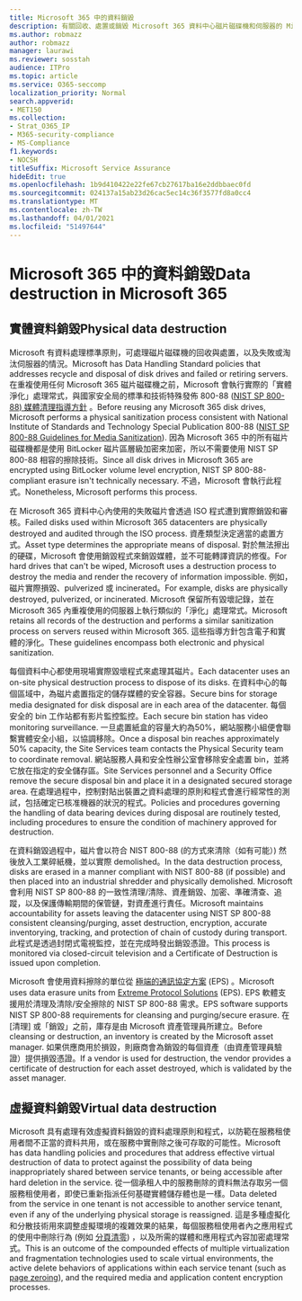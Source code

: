 ```yaml
---
title: Microsoft 365 中的資料銷毀
description: 有關回收、處置或銷毀 Microsoft 365 資料中心磁片磁碟機和伺服器的 Microsoft 原則的概述。
ms.author: robmazz
author: robmazz
manager: laurawi
ms.reviewer: sosstah
audience: ITPro
ms.topic: article
ms.service: O365-seccomp
localization_priority: Normal
search.appverid:
- MET150
ms.collection:
- Strat_O365_IP
- M365-security-compliance
- MS-Compliance
f1.keywords:
- NOCSH
titleSuffix: Microsoft Service Assurance
hideEdit: true
ms.openlocfilehash: 1b9d410422e22fe67cb27617ba16e2ddbbaec0fd
ms.sourcegitcommit: 024137a15ab23d26cac5ec14c36f3577fd8a0cc4
ms.translationtype: MT
ms.contentlocale: zh-TW
ms.lasthandoff: 04/01/2021
ms.locfileid: "51497644"
---
```

# <a name="data-destruction-in-microsoft-365"></a><span data-ttu-id="8041d-103">Microsoft 365 中的資料銷毀</span><span class="sxs-lookup"><span data-stu-id="8041d-103">Data destruction in Microsoft 365</span></span>

## <a name="physical-data-destruction"></a><span data-ttu-id="8041d-104">實體資料銷毀</span><span class="sxs-lookup"><span data-stu-id="8041d-104">Physical data destruction</span></span>

<span data-ttu-id="8041d-105">Microsoft 有資料處理標準原則，可處理磁片磁碟機的回收與處置，以及失敗或淘汰伺服器的情況。</span><span class="sxs-lookup"><span data-stu-id="8041d-105">Microsoft has Data Handling Standard policies that addresses recycle and disposal of disk drives and failed or retiring servers.</span></span> <span data-ttu-id="8041d-106">在重複使用任何 Microsoft 365 磁片磁碟機之前，Microsoft 會執行實際的「實體淨化」處理常式，與國家安全局的標準和技術特殊發佈 800-88 ([NIST SP 800-88) 媒體清理指導方針](https://nvlpubs.nist.gov/nistpubs/SpecialPublications/NIST.SP.800-88r1.pdf) 。</span><span class="sxs-lookup"><span data-stu-id="8041d-106">Before reusing any Microsoft 365 disk drives, Microsoft performs a physical sanitization process consistent with National Institute of Standards and Technology Special Publication 800-88 ([NIST SP 800-88 Guidelines for Media Sanitization](https://nvlpubs.nist.gov/nistpubs/SpecialPublications/NIST.SP.800-88r1.pdf)).</span></span> <span data-ttu-id="8041d-107">因為 Microsoft 365 中的所有磁片磁碟機都是使用 BitLocker 磁片區層級加密來加密，所以不需要使用 NIST SP 800-88 相容的擦除技術。</span><span class="sxs-lookup"><span data-stu-id="8041d-107">Since all disk drives in Microsoft 365 are encrypted using BitLocker volume level encryption, NIST SP 800-88-compliant erasure isn't technically necessary.</span></span> <span data-ttu-id="8041d-108">不過，Microsoft 會執行此程式。</span><span class="sxs-lookup"><span data-stu-id="8041d-108">Nonetheless, Microsoft performs this process.</span></span>

<span data-ttu-id="8041d-109">在 Microsoft 365 資料中心內使用的失敗磁片會透過 ISO 程式遭到實際銷毀和審核。</span><span class="sxs-lookup"><span data-stu-id="8041d-109">Failed disks used within Microsoft 365 datacenters are physically destroyed and audited through the ISO process.</span></span> <span data-ttu-id="8041d-110">資產類型決定適當的處置方式。</span><span class="sxs-lookup"><span data-stu-id="8041d-110">Asset type determines the appropriate means of disposal.</span></span> <span data-ttu-id="8041d-111">對於無法擦出的硬碟，Microsoft 會使用銷毀程式來銷毀媒體，並不可能轉譯資訊的修復。</span><span class="sxs-lookup"><span data-stu-id="8041d-111">For hard drives that can't be wiped, Microsoft uses a destruction process to destroy the media and render the recovery of information impossible.</span></span> <span data-ttu-id="8041d-112">例如，磁片實際損毀、pulverized 或 incinerated。</span><span class="sxs-lookup"><span data-stu-id="8041d-112">For example, disks are physically destroyed, pulverized, or incinerated.</span></span> <span data-ttu-id="8041d-113">Microsoft 保留所有毀壞記錄，並在 Microsoft 365 內重複使用的伺服器上執行類似的「淨化」處理常式。</span><span class="sxs-lookup"><span data-stu-id="8041d-113">Microsoft retains all records of the destruction and performs a similar sanitization process on servers reused within Microsoft 365.</span></span> <span data-ttu-id="8041d-114">這些指導方針包含電子和實體的淨化。</span><span class="sxs-lookup"><span data-stu-id="8041d-114">These guidelines encompass both electronic and physical sanitization.</span></span>

<span data-ttu-id="8041d-115">每個資料中心都使用現場實際毀壞程式來處理其磁片。</span><span class="sxs-lookup"><span data-stu-id="8041d-115">Each datacenter uses an on-site physical destruction process to dispose of its disks.</span></span> <span data-ttu-id="8041d-116">在資料中心的每個區域中，為磁片處置指定的儲存媒體的安全容器。</span><span class="sxs-lookup"><span data-stu-id="8041d-116">Secure bins for storage media designated for disk disposal are in each area of the datacenter.</span></span> <span data-ttu-id="8041d-117">每個安全的 bin 工作站都有影片監控監控。</span><span class="sxs-lookup"><span data-stu-id="8041d-117">Each secure bin station has video monitoring surveillance.</span></span> <span data-ttu-id="8041d-118">一旦處置紙盒的容量大約為50%，網站服務小組便會聯繫實體安全小組，以協調移除。</span><span class="sxs-lookup"><span data-stu-id="8041d-118">Once a disposal bin reaches approximately 50% capacity, the Site Services team contacts the Physical Security team to coordinate removal.</span></span> <span data-ttu-id="8041d-119">網站服務人員和安全性辦公室會移除安全處置 bin，並將它放在指定的安全儲存區。</span><span class="sxs-lookup"><span data-stu-id="8041d-119">Site Services personnel and a Security Office remove the secure disposal bin and place it in a designated secured storage area.</span></span> <span data-ttu-id="8041d-120">在處理過程中，控制對貼出裝置之資料處理的原則和程式會進行經常性的測試，包括確定已核准機器的狀況的程式。</span><span class="sxs-lookup"><span data-stu-id="8041d-120">Policies and procedures governing the handling of data bearing devices during disposal are routinely tested, including procedures to ensure the condition of machinery approved for destruction.</span></span>

<span data-ttu-id="8041d-121">在資料銷毀過程中，磁片會以符合 NIST 800-88 (的方式來清除（如有可能）) 然後放入工業碎紙機，並以實際 demolished。</span><span class="sxs-lookup"><span data-stu-id="8041d-121">In the data destruction process, disks are erased in a manner compliant with NIST 800-88 (if possible) and then placed into an industrial shredder and physically demolished.</span></span> <span data-ttu-id="8041d-122">Microsoft 會利用 NIST SP 800-88 的一致性清理/清除、資產銷毀、加密、準確清查、追蹤，以及保護傳輸期間的保管鏈，對資產進行責任。</span><span class="sxs-lookup"><span data-stu-id="8041d-122">Microsoft maintains accountability for assets leaving the datacenter using NIST SP 800-88 consistent cleansing/purging, asset destruction, encryption, accurate inventorying, tracking, and protection of chain of custody during transport.</span></span> <span data-ttu-id="8041d-123">此程式是透過封閉式電視監控，並在完成時發出銷毀憑證。</span><span class="sxs-lookup"><span data-stu-id="8041d-123">This process is monitored via closed-circuit television and a Certificate of Destruction is issued upon completion.</span></span>

<span data-ttu-id="8041d-124">Microsoft 會使用資料擦除的單位從 [極端的通訊協定方案](https://www.enterprisedataerasure.com/) (EPS) 。</span><span class="sxs-lookup"><span data-stu-id="8041d-124">Microsoft uses data erasure units from [Extreme Protocol Solutions](https://www.enterprisedataerasure.com/) (EPS).</span></span> <span data-ttu-id="8041d-125">EPS 軟體支援用於清理及清除/安全擦除的 NIST SP 800-88 需求。</span><span class="sxs-lookup"><span data-stu-id="8041d-125">EPS software supports NIST SP 800-88 requirements for cleansing and purging/secure erasure.</span></span> <span data-ttu-id="8041d-126">在 [清理] 或「銷毀」之前，庫存是由 Microsoft 資產管理員所建立。</span><span class="sxs-lookup"><span data-stu-id="8041d-126">Before cleansing or destruction, an inventory is created by the Microsoft asset manager.</span></span> <span data-ttu-id="8041d-127">如果供應商用於損毀，則廠商會為銷毀的每個資產（由資產管理員驗證）提供損毀憑證。</span><span class="sxs-lookup"><span data-stu-id="8041d-127">If a vendor is used for destruction, the vendor provides a certificate of destruction for each asset destroyed, which is validated by the asset manager.</span></span>

## <a name="virtual-data-destruction"></a><span data-ttu-id="8041d-128">虛擬資料銷毀</span><span class="sxs-lookup"><span data-stu-id="8041d-128">Virtual data destruction</span></span>

<span data-ttu-id="8041d-129">Microsoft 具有處理有效虛擬資料銷毀的資料處理原則和程式，以防範在服務租使用者間不正當的資料共用，或在服務中實刪除之後可存取的可能性。</span><span class="sxs-lookup"><span data-stu-id="8041d-129">Microsoft has data handling policies and procedures that address effective virtual destruction of data to protect against the possibility of data being inappropriately shared between service tenants, or being accessible after hard deletion in the service.</span></span> <span data-ttu-id="8041d-130">從一個承租人中的服務刪除的資料無法存取另一個服務租使用者，即使已重新指派任何基礎實體儲存體也是一樣。</span><span class="sxs-lookup"><span data-stu-id="8041d-130">Data deleted from the service in one tenant is not accessible to another service tenant, even if any of the underlying physical storage is reassigned.</span></span> <span data-ttu-id="8041d-131">這是多種虛擬化和分散技術用來調整虛擬環境的複雜效果的結果，每個服務租使用者內之應用程式的使用中刪除行為 (例如 [分頁清零](/office365/securitycompliance/office-365-exchange-online-data-deletion#page-zeroing)) ，以及所需的媒體和應用程式內容加密處理常式。</span><span class="sxs-lookup"><span data-stu-id="8041d-131">This is an outcome of the compounded effects of multiple virtualization and fragmentation technologies used to scale virtual environments, the active delete behaviors of applications within each service tenant (such as [page zeroing](/office365/securitycompliance/office-365-exchange-online-data-deletion#page-zeroing)), and the required media and application content encryption processes.</span></span>